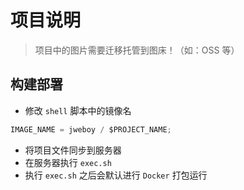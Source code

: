 # 项目说明

> 项目中的图片需要迁移托管到图床！（如：OSS 等）

## 构建部署

- 修改 `shell` 脚本中的镜像名

```js
IMAGE_NAME = jweboy / $PROJECT_NAME;
```

- 将项目文件同步到服务器
- 在服务器执行 `exec.sh`
- 执行 `exec.sh` 之后会默认进行 `Docker` 打包运行
